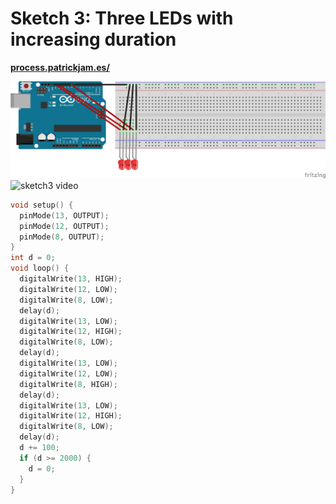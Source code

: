# Sketch 3: Three LEDs with increasing duration

**[process.patrickjam.es/](https://process.patrickjam.es/2020/09/15/week-3-digital-output/)**

![sketch3 breadboard](/documentationAssets/sketch3_bb.png)
![sketch3 video](/documentationAssets/sketch3.gif)

```c++
void setup() {
  pinMode(13, OUTPUT);
  pinMode(12, OUTPUT);
  pinMode(8, OUTPUT);
}
int d = 0;
void loop() {
  digitalWrite(13, HIGH);
  digitalWrite(12, LOW);
  digitalWrite(8, LOW);
  delay(d);
  digitalWrite(13, LOW);
  digitalWrite(12, HIGH);
  digitalWrite(8, LOW);
  delay(d);
  digitalWrite(13, LOW);
  digitalWrite(12, LOW);
  digitalWrite(8, HIGH);
  delay(d);
  digitalWrite(13, LOW);
  digitalWrite(12, HIGH);
  digitalWrite(8, LOW);
  delay(d);
  d += 100;
  if (d >= 2000) {
    d = 0;  
  }
}
```